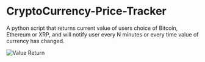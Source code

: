 # CryptoCurrency-Price-Tracker
A python script that returns current value of users choice of Bitcoin, Ethereum or XRP, and will notify user every N minutes or every time value of currency has changed. 

![Value Return](https://i.imgur.com/ylPXxgJ.png)
